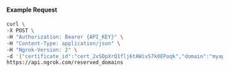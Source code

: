 <!-- Code generated for API Clients. DO NOT EDIT. -->

#### Example Request

```bash
curl \
-X POST \
-H "Authorization: Bearer {API_KEY}" \
-H "Content-Type: application/json" \
-H "Ngrok-Version: 2" \
-d '{"certificate_id":"cert_2vSDpXrQ1flj6tAWivS7k0EPoqk","domain":"myapp.mydomain.com","region":"us"}' \
https://api.ngrok.com/reserved_domains
```
